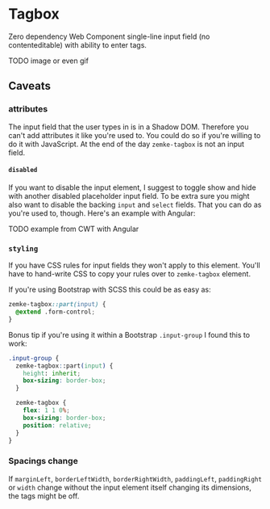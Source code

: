 # Tagbox

Zero dependency Web Component single-line input field (no contenteditable) with ability to enter tags. 

TODO image or even gif

## Caveats

### attributes

The input field that the user types in is in a Shadow DOM.
Therefore you can't add attributes it like you're used to.
You could do so if you're willing to do it with JavaScript.
At the end of the day `zemke-tagbox` is not an input field.

#### `disabled`

If you want to disable the input element, I suggest to toggle show and hide with another disabled placeholder input field.
To be extra sure you might also want to disable the backing `input` and `select` fields.
That you can do as you're used to, though.
Here's an example with Angular:

TODO example from CWT with Angular

### `styling`

If you have CSS rules for input fields they won't apply to this element.
You'll have to hand-write CSS to copy your rules over to `zemke-tagbox` element.

If you're using Bootstrap with SCSS this could be as easy as:

```css
zemke-tagbox::part(input) {
  @extend .form-control;
}       
```

Bonus tip if you're using it within a Bootstrap `.input-group` I found this to work:

```css
.input-group {
  zemke-tagbox::part(input) {
    height: inherit;
    box-sizing: border-box;
  }

  zemke-tagbox {
    flex: 1 1 0%;
    box-sizing: border-box;
    position: relative;
  }
}
```

### Spacings change

If
`marginLeft`, `borderLeftWidth`, `borderRightWidth`, `paddingLeft`, `paddingRight` or `width`
change without the input element itself changing its dimensions, the tags might be off.

